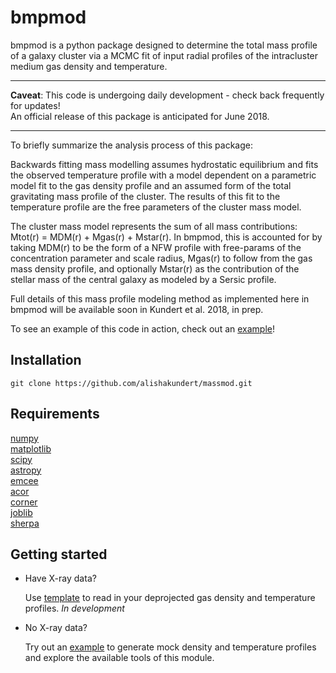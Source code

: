 # bmpmod

bmpmod is a python package designed to determine the total mass profile of a galaxy cluster via a MCMC fit of input radial profiles of the intracluster medium gas density and temperature.

***  
**Caveat**: This code is undergoing daily development - check back frequently for updates!  
An official release of this package is anticipated for June 2018.
***  

To briefly summarize the analysis process of this package: 

Backwards fitting mass modelling assumes hydrostatic equilibrium and fits the observed temperature profile with a model dependent on a parametric model fit to the gas density profile and an assumed form of the total gravitating mass profile of the cluster. The results of this fit to the temperature profile are the free parameters of the cluster mass model. 

The cluster mass model represents the sum of all mass contributions: Mtot(r) = MDM(r) + Mgas(r) + Mstar(r). In bmpmod, this is accounted for by taking MDM(r) to be the form of a NFW profile with free-params of the concentration parameter and scale radius, Mgas(r) to follow from the gas mass density profile, and optionally Mstar(r) as the contribution of the stellar mass of the central galaxy as modeled by a Sersic profile. 

Full details of this mass profile modeling method as implemented here in bmpmod will be available soon in Kundert et al. 2018, in prep.

To see an example of this code in action, check out an [example](./example.ipynb)!



## Installation

```
git clone https://github.com/alishakundert/massmod.git
```

## Requirements

[numpy](https://github.com/numpy/numpy)\
[matplotlib](https://github.com/matplotlib/matplotlib)\
[scipy](https://github.com/scipy/scipy)\
[astropy](https://github.com/astropy/astropy)\
[emcee](https://github.com/dfm/emcee)\
[acor](https://github.com/dfm/acor)\
[corner](https://github.com/dfm/corner.py)\
[joblib](https://github.com/joblib/joblib)\
[sherpa](https://github.com/sherpa/sherpa)


## Getting started

* Have X-ray data? 

    Use [template](./template.py) to read in your deprojected gas density and temperature profiles.
    *In development*
    
* No X-ray data? 

    Try out an [example](./example.py) to generate mock density and temperature profiles and explore the available tools of this module.
